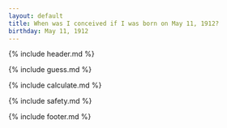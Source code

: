 ```yaml
---
layout: default
title: When was I conceived if I was born on May 11, 1912?
birthday: May 11, 1912
---
```


{% include header.md %}

{% include guess.md %}

{% include calculate.md %}

{% include safety.md %}

{% include footer.md %}



